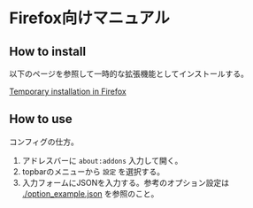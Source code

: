 # Firefox向けマニュアル

## How to install

以下のページを参照して一時的な拡張機能としてインストールする。

[Temporary installation in Firefox](https://extensionworkshop.com/documentation/develop/temporary-installation-in-firefox/)

## How to use

コンフィグの仕方。

1. アドレスバーに `about:addons` 入力して開く。
1. topbarのメニューから `設定` を選択する。
1. 入力フォームにJSONを入力する。参考のオプション設定は [./option_example.json](./option_example.json) を参照のこと。
